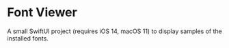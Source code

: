 # Font Viewer

A small SwiftUI project (requires iOS 14, macOS 11) to display samples of the installed fonts.
